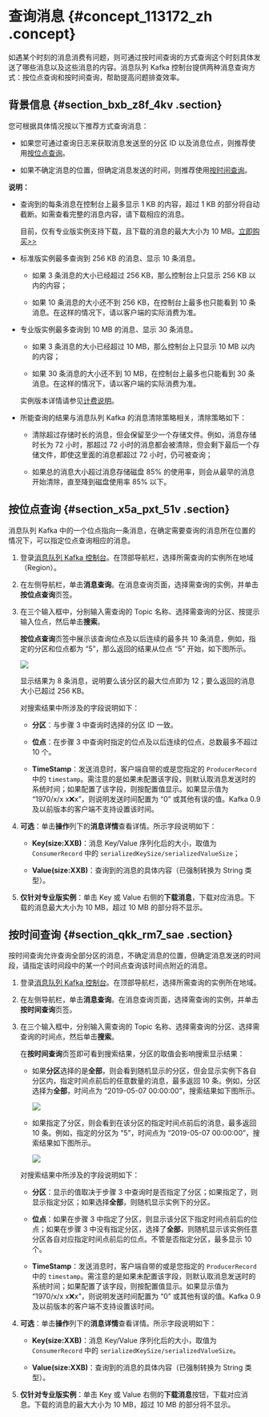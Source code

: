 # 查询消息 {#concept_113172_zh .concept}

如遇某个时刻的消息消费有问题，则可通过按时间查询的方式查询这个时刻具体发送了哪些消息以及这些消息的内容。消息队列 Kafka 控制台提供两种消息查询方式：按位点查询和按时间查询，帮助提高问题排查效率。

## 背景信息 {#section_bxb_z8f_4kv .section}

您可根据具体情况按以下推荐方式查询消息：

-   如果您可通过查询日志来获取消息发送至的分区 ID 以及消息位点，则推荐使用[按位点查询](#section_x5a_pxt_51v)。

-   如果不确定消息的位置，但确定消息发送的时间，则推荐使用[按时间查询](#section_qkk_rm7_sae)。


**说明：** 

-   查询到的每条消息在控制台上最多显示 1 KB 的内容，超过 1 KB 的部分将自动截断。如需查看完整的消息内容，请下载相应的消息。

    目前，仅有专业版实例支持下载，且下载的消息的最大大小为 10 MB。[立即购买\>\>](https://common-buy.aliyun.com/?spm=5176.kafka.Index.1.246025e8fV8VQT&commodityCode=alikafka_pre&regionId=cn-hangzhou#/buy)

-   标准版实例最多查询到 256 KB 的消息、显示 10 条消息。

    -   如果 3 条消息的大小已经超过 256 KB，那么控制台上只显示 256 KB 以内的内容；

    -   如果 10 条消息的大小还不到 256 KB，在控制台上最多也只能看到 10 条消息。在这样的情况下，请以客户端的实际消费为准。

-   专业版实例最多查询到 10 MB 的消息、显示 30 条消息。

    -   如果 3 条消息的大小已经超过 10 MB，那么控制台上只显示 10 MB 以内的内容；

    -   如果 30 条消息的大小还不到 10 MB，在控制台上最多也只能看到 30 条消息。在这样的情况下，请以客户端的实际消费为准。

    实例版本详情请参见[计费说明](../../../../cn.zh-CN/产品定价/计费说明.md#)。

-   所能查询的结果与消息队列 Kafka 的消息清除策略相关，清除策略如下：

    -   清除超过存储时长的消息，但会保留至少一个存储文件。例如，消息存储时长为 72 小时，那超过 72 小时的消息都会被清除，但会剩下最后一个存储文件，即使这里面的消息都超过 72 小时，仍可被查询；

    -   如果总的消息大小超过消息存储磁盘 85% 的使用率，则会从最早的消息开始清除，直至降到磁盘使用率 85% 以下。


## 按位点查询 {#section_x5a_pxt_51v .section}

消息队列 Kafka 中的一个位点指向一条消息，在确定需要查询的消息所在位置的情况下，可以指定位点查询相应的消息。

1.  登录[消息队列 Kafka 控制台](https://kafka.console.aliyun.com)。在顶部导航栏，选择所需查询的实例所在地域（Region）。
2.  在左侧导航栏，单击**消息查询**。在消息查询页面，选择需查询的实例，并单击**按位点查询**页签。

3.  在三个输入框中，分别输入需查询的 Topic 名称、选择需查询的分区、按提示输入位点，然后单击**搜索**。

    **按位点查询**页签中展示该查询位点及以后连续的最多共 10 条消息，例如，指定的分区和位点都为 “5”，那么返回的结果从位点 “5” 开始，如下图所示。

    ![](http://static-aliyun-doc.oss-cn-hangzhou.aliyuncs.com/assets/img/998833/156837209153123_zh-CN.png)

    显示结果为 8 条消息，说明要么该分区的最大位点即为 12；要么返回的消息大小已超过 256 KB。

    对搜索结果中所涉及的字段说明如下：

    -   **分区**：与步骤 3 中查询时选择的分区 ID 一致。

    -   **位点**：在步骤 3 中查询时指定的位点及以后连续的位点，总数最多不超过 10 个。

    -   **TimeStamp**：发送消息时，客户端自带的或是您指定的 `ProducerRecord` 中的 `timestamp`。需注意的是如果未配置该字段，则默认取消息发送时的系统时间；如果配置了该字段，则按配置值显示。如果显示值为 “1970/x/x x:x:x”，则说明发送时间配置为 “0” 或其他有误的值。Kafka 0.9 及以前版本的客户端不支持设置该时间。

4.  **可选**：单击**操作**列下的**消息详情**查看详情。所示字段说明如下：

    -   **Key\(size:XXB\)**：消息 Key/Value 序列化后的大小，取值为 `ConsumerRecord` 中的 `serializedKeySize/serializedValueSize`；

    -   **Value\(size:XXB\)**：查询到的消息的具体内容（已强制转换为 String 类型）。

5.  **仅针对专业版实例**：单击 Key 或 Value 右侧的**下载消息**，下载对应消息。下载的消息最大大小为 10 MB，超过 10 MB 的部分将不显示。


## 按时间查询 {#section_qkk_rm7_sae .section}

按时间查询允许查询全部分区的消息，不确定消息的位置，但确定消息发送的时间段，请指定该时间段中的某一个时间点查询该时间点附近的消息。

1.  登录[消息队列 Kafka 控制台](https://kafka.console.aliyun.com)。在顶部导航栏，选择所需查询的实例所在地域。

2.  在左侧导航栏，单击**消息查询**。在消息查询页面，选择需查询的实例，并单击**按时间查询**页签。

3.  在三个输入框中，分别输入需查询的 Topic 名称、选择需查询的分区、选择需查询的时间点，然后单击**搜索**。

    在**按时间查询**页签即可看到搜索结果，分区的取值会影响搜索显示结果：

    -   如果**分区**选择的是**全部**，则会看到随机显示的分区，但会显示实例下各自分区内，指定时间点前后的任意数量的消息，最多返回 10 条。例如，分区选择为**全部**，时间点为 “2019-05-07 00:00:00”，搜索结果如下图所示。

        ![](http://static-aliyun-doc.oss-cn-hangzhou.aliyuncs.com/assets/img/998833/156837209153127_zh-CN.png)

    -   如果指定了分区，则会看到在该分区的指定时间点前后的消息，最多返回 10 条。例如，指定的分区为 “5”，时间点为 “2019-05-07 00:00:00”，搜索结果如下图所示。

        ![](http://static-aliyun-doc.oss-cn-hangzhou.aliyuncs.com/assets/img/998833/156837209153128_zh-CN.png)

    对搜索结果中所涉及的字段说明如下：

    -   **分区**：显示的值取决于步骤 3 中查询时是否指定了分区；如果指定了，则显示指定分区；如果选择**全部**，则随机显示实例下的分区。

    -   **位点**：如果在步骤 3 中指定了分区，则显示该分区下指定时间点前后的位点；如果在步骤 3 中没有指定分区，选择了**全部**，则随机显示该实例任意分区各自对应指定时间点前后的位点。不管是否指定分区，最多显示 10 个。

    -   **TimeStamp**：发送消息时，客户端自带的或是您指定的 `ProducerRecord` 中的 `timestamp`。需注意的是如果未配置该字段，则默认取消息发送时的系统时间；如果配置了该字段，则按配置值显示。如果显示值为 “1970/x/x x:x:x”，则说明发送时间配置为 “0” 或其他有误的值。Kafka 0.9 及以前版本的客户端不支持设置该时间。

4.  **可选**：单击**操作**列下的**消息详情**查看详情。所示字段说明如下：

    -   **Key\(size:XXB\)**：消息 Key/Value 序列化后的大小，取值为 `ConsumerRecord` 中的 `serializedKeySize/serializedValueSize`。

    -   **Value\(size:XXB\)**：查询到的消息的具体内容（已强制转换为 String 类型）。

5.  **仅针对专业版实例**：单击 Key 或 Value 右侧的**下载消息**按钮，下载对应消息。下载的消息的最大大小为 10 MB，超过 10 MB 的部分将不显示。


